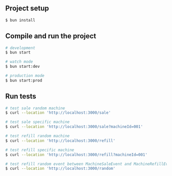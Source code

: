 ## Project setup

```bash
$ bun install
```

## Compile and run the project

```bash
# development
$ bun start

# watch mode
$ bun start:dev

# production mode
$ bun start:prod
```

## Run tests

```bash
# test sale random machine
$ curl --location 'http://localhost:3000/sale'

# test sale specific machine
$ curl --location 'http://localhost:3000/sale?machineId=001'

# test refill random machine
$ curl --location 'http://localhost:3000/refill'

# test refill specific machine
$ curl --location 'http://localhost:3000/refill?machineId=001'

# test refill random event between MachineSaleEvent and MachineRefillEvent
$ curl --location 'http://localhost:3000/random'
```
